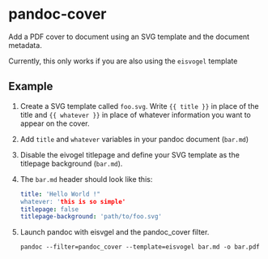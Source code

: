 # pandoc-cover

Add a PDF cover to document using an SVG template and
the document metadata.

Currently, this only works if you are also using the
`eisvogel` template


## Example

1. Create a SVG template called `foo.svg`. Write
   `{{ title }}` in place of the title and `{{ whatever }}`
   in place of whatever information you want to appear on
   the cover.

2. Add `title` and `whatever` variables in your pandoc document
   (`bar.md`)

3. Disable the eivogel titlepage and define your SVG template as
   the titlepage background (`bar.md`).

4. The `bar.md` header should look like this:

   ```yaml
   title: 'Hello World !"
   whatever: 'this is so simple'
   titlepage: false
   titlepage-background: 'path/to/foo.svg'
   ```

5. Launch pandoc with eisvgel and the pandoc_cover filter.

    ```
    pandoc --filter=pandoc_cover --template=eisvogel bar.md -o bar.pdf
    ```

